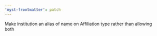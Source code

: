 ```yaml
---
'myst-frontmatter': patch
---
```


Make institution an alias of name on Affiliation type rather than allowing both
